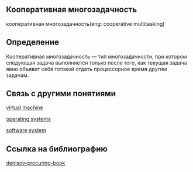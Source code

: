 ## Кооперативная многозадачность
кооперативная многозадачность(eng: cooperative multitasking) 

## Определение
Кооперативная многозадачность — тип многозадачности, при котором следующая задача выполняется только после того, как текущая задача явно объявит себя готовой отдать процессорное время другим задачам. 
## Связь с другими понятиями

[virtual machine](https://github.com/vernikkkkkkkkkkkkkkkkkkk/concept/blob/main/virtual%20machines/virtual%20machines/virtual%20machines.md)

[operating systems](https://github.com/vernikkkkkkkkkkkkkkkkkkk/concept/blob/main/virtual%20machines/virtual%20machines/operating%20systems.md)

[software system](https://github.com/vernikkkkkkkkkkkkkkkkkkk/concept/blob/main/virtual%20machines/virtual%20machines/software%20system.md)

## Cсылка на библиографию
[denisov-procuring-book](https://github.com/vernikkkkkkkkkkkkkkkkkkk/concept/blob/main/bibliography/virtual%20machines/denisov-procuring-book.md)

